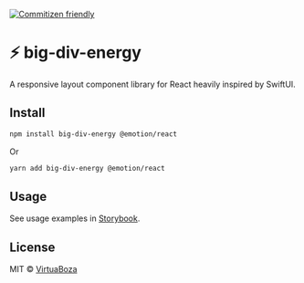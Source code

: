 [![Commitizen friendly](https://img.shields.io/badge/commitizen-friendly-brightgreen.svg)](http://commitizen.github.io/cz-cli/)

# ⚡ big-div-energy

A responsive layout component library for React heavily inspired by SwiftUI.

## Install

```bash
npm install big-div-energy @emotion/react
```

Or

```bash
yarn add big-div-energy @emotion/react
```

## Usage

See usage examples in [Storybook](https://VirtuaBoza.github.io/big-div-energy/).

## License

MIT © [VirtuaBoza](https://github.com/VirtuaBoza)
